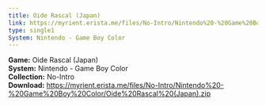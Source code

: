 ```yaml
---
title: Oide Rascal (Japan)
link: https://myrient.erista.me/files/No-Intro/Nintendo%20-%20Game%20Boy%20Color/Oide%20Rascal%20(Japan).zip
type: single1
System: Nintendo - Game Boy Color
---
```

<b>Game:</b> Oide Rascal (Japan)<br>
<b>System:</b> Nintendo - Game Boy Color<br>
<b>Collection:</b> No-Intro<br>
<b>Download:</b> https://myrient.erista.me/files/No-Intro/Nintendo%20-%20Game%20Boy%20Color/Oide%20Rascal%20(Japan).zip